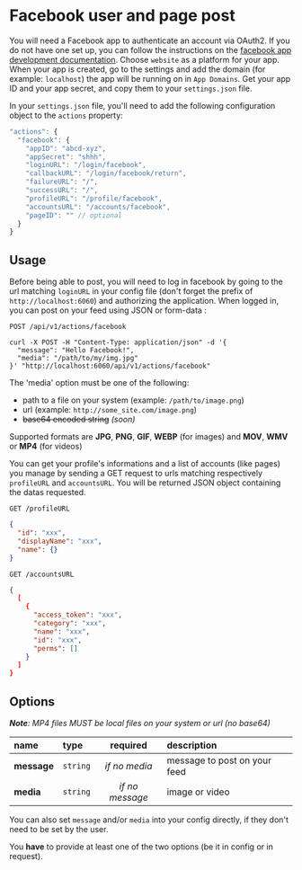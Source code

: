 # Facebook user and page post

You will need a Facebook app to authenticate an account via OAuth2.
If you do not have one set up, you can follow the instructions on the [facebook app development documentation](https://developers.facebook.com/docs/apps/register).
Choose `website` as a platform for your app. When your app is created, go to the settings and add the domain (for example: `localhost`) the app will be running on in `App Domains`.
Get your app ID and your app secret, and copy them to your `settings.json` file.

In your `settings.json` file, you'll need to add the following configuration object to the `actions` property:

```js
"actions": {
  "facebook": {
    "appID": "abcd-xyz",
    "appSecret": "shhh",
    "loginURL": "/login/facebook",
    "callbackURL": "/login/facebook/return",
    "failureURL": "/",
    "successURL": "/",
    "profileURL": "/profile/facebook",
    "accountsURL": "/accounts/facebook",
    "pageID": "" // optional
  }
}
```

## Usage

Before being able to post, you will need to log in facebook by going to the url matching `loginURL` in your config file (don't forget the prefix of `http://localhost:6060`) and authorizing the application.
When logged in, you can post on your feed using JSON or form-data :

`POST /api/v1/actions/facebook`

```cURL
curl -X POST -H "Content-Type: application/json" -d '{
  "message": "Hello Facebook!",
  "media": "/path/to/my/img.jpg"
}' "http://localhost:6060/api/v1/actions/facebook"
```

The 'media' option must be one of the following:
 * path to a file on your system (example: `/path/to/image.png`)
 * url (example: `http://some_site.com/image.png`)
 * ~~base64 encoded string~~ *(soon)*

Supported formats are **JPG**, **PNG**, **GIF**, **WEBP** (for images) and **MOV**, **WMV** or **MP4** (for videos)

You can get your profile's informations and a list of accounts (like pages) you manage by sending a GET request to urls matching respectively `profileURL` and `accountsURL`.
You will be returned JSON object containing the datas requested.

`GET /profileURL`
```json
{
  "id": "xxx",
  "displayName": "xxx",
  "name": {}
}
```

`GET /accountsURL`
```json
{
  [
    {
      "access_token": "xxx",
      "category": "xxx",
      "name": "xxx",
      "id": "xxx",
      "perms": []
    }
  ]
}
```

<!-- When you log in, an array of pages you manage is stored in `userAccounts`.
You can switch the current used id to post on a page or on your feed by calling the function `setID(newId)` and it will set the access token accordingly.
To switch back to your account, you can call `setID('me')` or just call it with you account's ID. -->

## Options

_**Note**: MP4 files MUST be local files on your system or url (no base64)_

|name|type|required|description|
|:---|:---|:---:|:---|
|**message**|`string`|*if no media*|message to post on your feed|
|**media**|`string`|*if no message*|image or video|

You can also set `message` and/or `media` into your config directly, if they don't need to be set by the user.

You **have** to provide at least one of the two options (be it in config or in request).
